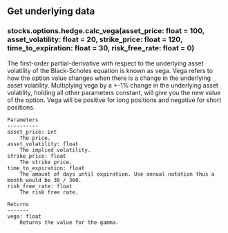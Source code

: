 ## Get underlying data 
### stocks.options.hedge.calc_vega(asset_price: float = 100, asset_volatility: float = 20, strike_price: float = 120, time_to_expiration: float = 30, risk_free_rate: float = 0)

The first-order partial-derivative with respect to the underlying asset volatility of
    the Black-Scholes equation is known as vega. Vega refers to how the option value
    changes when there is a change in the underlying asset volatility. Multiplying vega by
    a +-1% change in the underlying asset volatility, holding all other parameters constant, will give
    you the new value of the option. Vega will be positive for long positions and negative for short positions.

    Parameters
    ----------
    asset_price: int
        The price.
    asset_volatility: float
        The implied volatility.
    strike_price: float
        The strike price.
    time_to_expiration: float
        The amount of days until expiration. Use annual notation thus a month would be 30 / 360.
    risk_free_rate: float
        The risk free rate.

    Returns
    -------
    vega: float
        Returns the value for the gamma.
